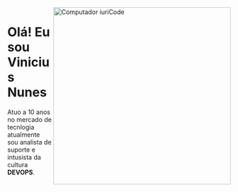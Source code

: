 <img src="https://raw.githubusercontent.com/MicaelliMedeiros/micaellimedeiros/master/image/computer-illustration.png" min-width="400px" max-width="400px" width="400px" align="right" alt="Computador iuriCode">

# Olá! Eu sou Vinicius Nunes

<p align="left"> 
   Atuo a 10 anos no mercado de tecnlogia atualmente sou analista de suporte e intusista da cultura <strong>DEVOPS</strong>.<br>
 
</p>


